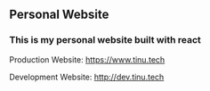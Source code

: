 ## Personal Website 
### This is my personal website built with react

Production Website: https://www.tinu.tech

Development Website: http://dev.tinu.tech
